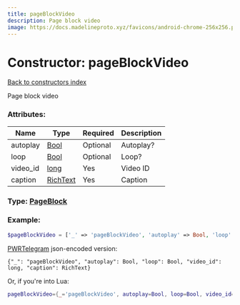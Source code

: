 ```yaml
---
title: pageBlockVideo
description: Page block video
image: https://docs.madelineproto.xyz/favicons/android-chrome-256x256.png
---
```

# Constructor: pageBlockVideo  
[Back to constructors index](index.md)



Page block video

### Attributes:

| Name     |    Type       | Required | Description |
|----------|---------------|----------|-------------|
|autoplay|[Bool](../types/Bool.md) | Optional|Autoplay?|
|loop|[Bool](../types/Bool.md) | Optional|Loop?|
|video\_id|[long](../types/long.md) | Yes|Video ID|
|caption|[RichText](../types/RichText.md) | Yes|Caption|



### Type: [PageBlock](../types/PageBlock.md)


### Example:

```php
$pageBlockVideo = ['_' => 'pageBlockVideo', 'autoplay' => Bool, 'loop' => Bool, 'video_id' => long, 'caption' => RichText];
```  

[PWRTelegram](https://pwrtelegram.xyz) json-encoded version:

```
{"_": "pageBlockVideo", "autoplay": Bool, "loop": Bool, "video_id": long, "caption": RichText}
```


Or, if you're into Lua:

```lua
pageBlockVideo={_='pageBlockVideo', autoplay=Bool, loop=Bool, video_id=long, caption=RichText}

```


